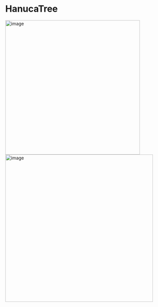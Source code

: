 # HanucaTree
<img width="422" alt="image" src="https://user-images.githubusercontent.com/90776557/206913107-69f58a6d-0626-4318-b5ab-825993d2f4be.png">
<img width="463" alt="image" src="https://user-images.githubusercontent.com/90776557/206913113-81ad090a-77d5-4b6f-86cc-6d01c90449a5.png">
